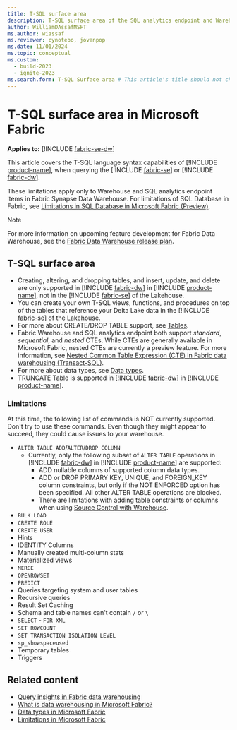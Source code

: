 ```yaml
---
title: T-SQL surface area
description: T-SQL surface area of the SQL analytics endpoint and Warehouse in Microsoft Fabric.
author: WilliamDAssafMSFT
ms.author: wiassaf
ms.reviewer: cynotebo, jovanpop
ms.date: 11/01/2024
ms.topic: conceptual
ms.custom:
  - build-2023
  - ignite-2023
ms.search.form: T-SQL Surface area # This article's title should not change. If so, contact engineering.
---
```

# T-SQL surface area in Microsoft Fabric

**Applies to:** [!INCLUDE [fabric-se-dw](includes/applies-to-version/fabric-se-and-dw.md)]

This article covers the T-SQL language syntax capabilities of [!INCLUDE [product-name](../includes/product-name.md)], when querying the [!INCLUDE [fabric-se](includes/fabric-se.md)] or [!INCLUDE [fabric-dw](includes/fabric-dw.md)].

These limitations apply only to Warehouse and SQL analytics endpoint items in Fabric Synapse Data Warehouse. For limitations of SQL Database in Fabric, see [Limitations in SQL Database in Microsoft Fabric (Preview)](../database/sql/limitations.md).

> [!NOTE]
> For more information on upcoming feature development for Fabric Data Warehouse, see the [Fabric Data Warehouse release plan](/fabric/release-plan/data-warehouse).

## T-SQL surface area

- Creating, altering, and dropping tables, and insert, update, and delete are only supported in [!INCLUDE [fabric-dw](includes/fabric-dw.md)] in [!INCLUDE [product-name](../includes/product-name.md)], not in the [!INCLUDE [fabric-se](includes/fabric-se.md)] of the Lakehouse.
- You can create your own T-SQL views, functions, and procedures on top of the tables that reference your Delta Lake data in the [!INCLUDE [fabric-se](includes/fabric-se.md)] of the Lakehouse.
- For more about CREATE/DROP TABLE support, see [Tables](tables.md).
- Fabric Warehouse and SQL analytics endpoint both support *standard*, *sequential*, and *nested* CTEs. While CTEs are generally available in Microsoft Fabric, nested CTEs are currently a preview feature. For more information, see [Nested Common Table Expression (CTE) in Fabric data warehousing (Transact-SQL)](/sql/t-sql/queries/nested-common-table-expression?view=fabric&preserve-view=true).
- For more about data types, see [Data types](data-types.md).
- TRUNCATE Table is supported in [!INCLUDE [fabric-dw](includes/fabric-dw.md)] in [!INCLUDE [product-name](../includes/product-name.md)].

### Limitations

At this time, the following list of commands is NOT currently supported. Don't try to use these commands. Even though they might appear to succeed, they could cause issues to your warehouse.

- `ALTER TABLE ADD`/`ALTER`/`DROP COLUMN`
    - Currently, only the following subset of `ALTER TABLE` operations in [!INCLUDE [fabric-dw](includes/fabric-dw.md)] in [!INCLUDE [product-name](../includes/product-name.md)] are supported:
      - ADD nullable columns of supported column data types.
      - ADD or DROP PRIMARY KEY, UNIQUE, and FOREIGN_KEY column constraints, but only if the NOT ENFORCED option has been specified. All other ALTER TABLE operations are blocked.
      - There are limitations with adding table constraints or columns when using [Source Control with Warehouse](source-control.md#limitations-in-source-control).
- `BULK LOAD`
- `CREATE ROLE`
- `CREATE USER`
- Hints
- IDENTITY Columns
- Manually created multi-column stats
- Materialized views
- `MERGE`
- `OPENROWSET`
- `PREDICT`
- Queries targeting system and user tables
- Recursive queries
- Result Set Caching
- Schema and table names can't contain `/` or `\`
- `SELECT` - `FOR XML`
- `SET ROWCOUNT`
- `SET TRANSACTION ISOLATION LEVEL`
- `sp_showspaceused`
- Temporary tables
- Triggers

## Related content

- [Query insights in Fabric data warehousing](query-insights.md)
- [What is data warehousing in Microsoft Fabric?](data-warehousing.md)
- [Data types in Microsoft Fabric](data-types.md)
- [Limitations in Microsoft Fabric](limitations.md)
